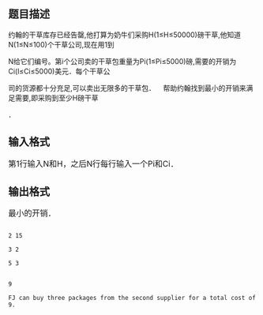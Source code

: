 ## 题目描述

<div>
 <div>
  <div>
   约翰的干草库存已经告罄,他打算为奶牛们采购H(1≤H≤50000)磅干草,他知道N(1≤N≤100)个干草公司,现在用1到
  </div>
  <div>
   N给它们编号。第i个公司卖的干草包重量为Pi(1≤Pi≤5000)磅,需要的开销为Ci(l≤Ci≤5000)美元．每个干草公
  </div>
  <div>
   司的货源都十分充足,可以卖出无限多的干草包．    帮助约翰找到最小的开销来满足需要,即采购到至少H磅干草
  </div>
  <div>
   ．
  </div>
 </div>
</div>

## 输入格式

<div>
 <span style="font-size: medium">第1行输入N和H，之后N行每行输入一个Pi和Ci．</span>
</div>

## 输出格式

<div>
 <span style="font-size: medium">最小的开销．</span>
</div>

```input1
2 15
3 2
5 3
```
```output1
9
FJ can buy three packages from the second supplier for a total cost of 9.
```
